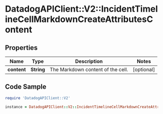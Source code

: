 # DatadogAPIClient::V2::IncidentTimelineCellMarkdownCreateAttributesContent

## Properties

Name | Type | Description | Notes
------------ | ------------- | ------------- | -------------
**content** | **String** | The Markdown content of the cell. | [optional] 

## Code Sample

```ruby
require 'DatadogAPIClient::V2'

instance = DatadogAPIClient::V2::IncidentTimelineCellMarkdownCreateAttributesContent.new(content: An example timeline cell message.)
```


